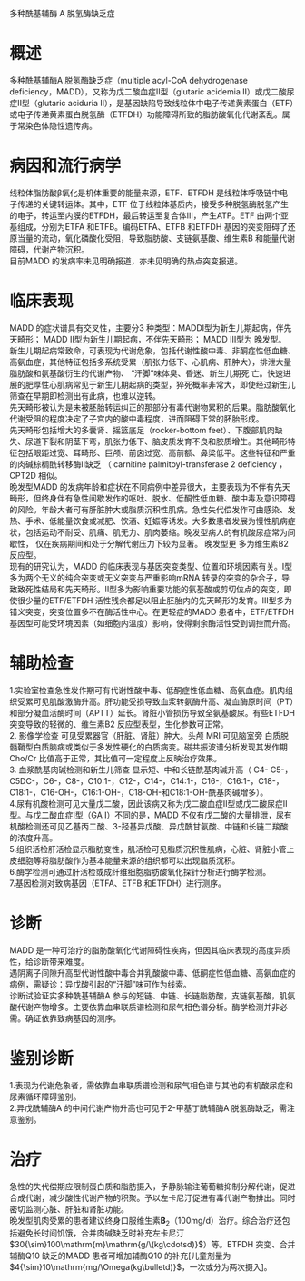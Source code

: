 多种酰基辅酶 A  脱氢酶缺乏症  
# 概述  
多种酰基辅酶A 脱氢酶缺乏症（multiple acyl-CoA dehydrogenase deficiency，MADD），又称为戊二酸血症Ⅱ型（glutaric acidemia Ⅱ）或戊二酸尿症Ⅱ型（glutaric aciduria Ⅱ），是基因缺陷导致线粒体中电子传递黄素蛋白（ETF）或电子传递黄素蛋白脱氢酶（ETFDH）功能障碍所致的脂肪酸氧化代谢紊乱。属于常染色体隐性遗传病。  
# 病因和流行病学  
线粒体脂肪酸β氧化是机体重要的能量来源，ETF、ETFDH 是线粒体呼吸链中电子传递的关键转运体。其中，ETF 位于线粒体基质内，接受多种脱氢酶脱氢产生的电子，转运至内膜的ETFDH，最后转运至复合体Ⅲ，产生ATP。ETF 由两个亚基组成，分别为ETFA 和ETFB。编码ETFA、ETFB 和ETFDH 基因的突变阻碍了还原当量的流动，氧化磷酸化受阻，导致脂肪酸、支链氨基酸、维生素B 和能量代谢障碍，代谢产物沉积。  
目前MADD 的发病率未见明确报道，亦未见明确的热点突变报道。  
# 临床表现  
MADD 的症状谱具有交叉性，主要分3 种类型：MADDⅠ型为新生儿期起病，伴先天畸形； MADD Ⅱ型为新生儿期起病，不伴先天畸形； MADD Ⅲ型为 晚发型。  
新生儿期起病常致命，可表现为代谢危象，包括代谢性酸中毒、非酮症性低血糖、高氨血症，其他特征包括多系统受累（肌张力低下、心肌病、肝肿大），排泄大量脂肪酸和氨基酸衍生的代谢产物、 “汗脚”味体臭、昏迷、新生儿期死 亡。快速进展的肥厚性心肌病常见于新生儿期起病的类型，猝死概率非常大，即使经过新生儿筛查在早期即检测出有此病，也难以逆转。  
先天畸形被认为是未被胚胎转运纠正的那部分有毒代谢物累积的后果。脂肪酸氧化代谢受阻的程度决定了子宫内的酸中毒程度，进而阻碍正常的胚胎形成。  
先天畸形包括增大的多囊肾、摇篮底足（rocker-bottom feet）、下腹部肌肉缺失、尿道下裂和阴茎下弯，肌张力低下、脑皮质发育不良和胶质增生。其他畸形特征包括眼距过宽、耳畸形、巨颅、前囟过宽、高前额、鼻梁低平。这些特征和严重的肉碱棕榈酰转移酶Ⅱ缺乏 （ carnitine palmitoyl-transferase 2 deficiency ， CPT2D 相似。  
晚发型MADD 的发病年龄和症状在不同病例中差异很大，主要表现为不伴有先天畸形，但终身伴有急性间歇发作的呕吐、脱水、低酮性低血糖、酸中毒及意识障碍的风险。年龄大者可有肝脏肿大或脂质沉积性肌病。急性失代偿发作可由感染、发热、手术、低能量饮食或减肥、饮酒、妊娠等诱发。大多数患者发展为慢性肌病症状，包括运动不耐受、肌痛、肌无力、肌肉萎缩。晚发型病人的有机酸尿症常为间歇性， 仅在疾病期间和处于分解代谢压力下较为显著。 晚发型更 多为维生素B2 反应型。  
现有的研究认为，MADD 的临床表现与基因突变类型、位置和环境因素有关。Ⅰ型多为两个无义的纯合突变或无义突变与严重影响mRNA 转录的突变的杂合子，导致致死性结局和先天畸形。Ⅱ型多为影响重要功能的氨基酸或剪切位点的突变，即使很少量的ETF/ETFDH 活性残余都足以阻止胚胎内的先天畸形的发育。Ⅲ型多为错义突变，突变位置多不在酶活性中心。在更轻症的MADD 患者中，ETF/ETFDH 基因型可能受环境因素（如细胞内温度）影响，使得剩余酶活性受到调控而升高。  
# 辅助检查  
1.实验室检查急性发作期可有代谢性酸中毒、低酮症性低血糖、高氨血症。肌肉组织受累可见肌酸激酶升高。肝功能受损导致血浆转氨酶升高、凝血酶原时间（PT）和部分凝血活酶时间（APTT）延长。肾脏小管损伤导致全氨基酸尿。有些ETFDH 突变导致的轻微的、维生素B2 反应型表型，生化参数可正常。  
2. 影像学检查 可见受累器官（肝脏、肾脏）肿大。头颅 MRI  可见脑室旁 白质脱髓鞘型白质脑病或类似于多发性硬化的白质病变。磁共振波谱分析发现其发作期Cho/Cr 比值高于正常，其比值可一定程度上反映治疗效果。  
3. 血浆酰基肉碱检测和新生儿筛查 显示短、中和长链酰基肉碱升高（ C4- C5-，C5DC-，C6-，C8-，C10:1-，C12-，C14-，C14:1-，C16-，C16:1-，C18-，C18:1-，C16-OH-，C16:1-OH-，C18-OH-和C18:1-OH-酰基肉碱增多）。  
4.尿有机酸检测可见大量戊二酸，因此该病又称为戊二酸血症Ⅱ型或戊二酸尿症Ⅱ型。与戊二酸血症Ⅰ型（GA Ⅰ）不同的是，MADD 不仅有戊二酸的大量排泄，尿有机酸检测还可见乙基丙二酸、3-羟基异戊酸、异戊酰甘氨酸、中链和长链二羧酸的浓度升高。  
5.组织活检肝活检显示脂肪变性，肌活检可见脂质沉积性肌病，心脏、肾脏小管上皮细胞等将脂肪酸作为基本能量来源的组织都可以出现脂质沉积。  
6.酶学检测可通过肝活检或成纤维细胞脂肪酸氧化探针分析进行酶学检测。  
7.基因检测对致病基因（ETFA、ETFB 和ETFDH）进行测序。  
# 诊断  
MADD 是一种可治疗的脂肪酸氧化代谢障碍性疾病，但因其临床表现的高度异质性，给诊断带来难度。  
遇阴离子间隙升高型代谢性酸中毒合并乳酸酸中毒、低酮症性低血糖、高氨血症的病例，需疑诊：异戊酸引起的“汗脚”味可作为线索。  
诊断试验证实多种酰基辅酶A 参与的短链、中链、长链脂肪酸，支链氨基酸，肌氨酸代谢产物增多。主要依靠血串联质谱检测和尿气相色谱分析。酶学检测并非必需。确证依靠致病基因的测序。  
# 鉴别诊断  
1.表现为代谢危象者，需依靠血串联质谱检测和尿气相色谱与其他的有机酸尿症和尿素循环障碍鉴别。  
2.异戊酰辅酶A 的中间代谢产物升高也可见于2-甲基丁酰辅酶A 脱氢酶缺乏，需注意鉴别。  
# 治疗  
急性的失代偿期应限制蛋白质和脂肪摄入，予静脉输注葡萄糖抑制分解代谢，促进合成代谢，减少酸性代谢产物的积聚。予以左卡尼汀促进有毒代谢产物排出。同时密切监测心脏、肝脏和肾脏功能。  
晚发型肌肉受累的患者建议终身口服维生素$\mathbf{B}_{2}$（$100\mathrm{mg/d}$）治疗。综合治疗还包括避免长时间饥饿，合并肉碱缺乏时补充左卡尼汀$30{\sim}100\mathrm{m}\mathrm{g/\(kg\cdotsd)}$）等。ETFDH 突变、合并辅酶Q10 缺乏的MADD 患者可增加辅酶Q10 的补充[儿童剂量为$4{\sim}10\mathrm{mg/\Omega(kg\bulletd)}$，一次或分为两次摄入]。  
